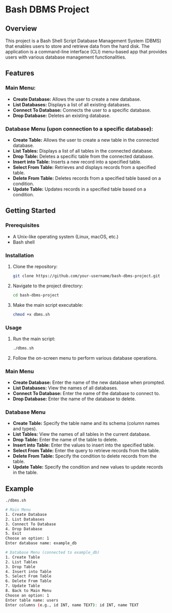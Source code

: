 # Bash DBMS Project

## Overview

This project is a Bash Shell Script Database Management System (DBMS) that enables users to store and retrieve data from the hard disk. The application is a command-line interface (CLI) menu-based app that provides users with various database management functionalities.

## Features

### Main Menu:
- **Create Database:** Allows the user to create a new database.
- **List Databases:** Displays a list of all existing databases.
- **Connect To Database:** Connects the user to a specific database.
- **Drop Database:** Deletes an existing database.

### Database Menu (upon connection to a specific database):
- **Create Table:** Allows the user to create a new table in the connected database.
- **List Tables:** Displays a list of all tables in the connected database.
- **Drop Table:** Deletes a specific table from the connected database.
- **Insert into Table:** Inserts a new record into a specified table.
- **Select From Table:** Retrieves and displays records from a specified table.
- **Delete From Table:** Deletes records from a specified table based on a condition.
- **Update Table:** Updates records in a specified table based on a condition.

## Getting Started

### Prerequisites

- A Unix-like operating system (Linux, macOS, etc.)
- Bash shell

### Installation

1. Clone the repository:
    ```bash
    git clone https://github.com/your-username/bash-dbms-project.git
    ```
2. Navigate to the project directory:
    ```bash
    cd bash-dbms-project
    ```
3. Make the main script executable:
    ```bash
    chmod +x dbms.sh
    ```

### Usage

1. Run the main script:
    ```bash
    ./dbms.sh
    ```
2. Follow the on-screen menu to perform various database operations.

### Main Menu

- **Create Database:** Enter the name of the new database when prompted.
- **List Databases:** View the names of all databases.
- **Connect To Database:** Enter the name of the database to connect to.
- **Drop Database:** Enter the name of the database to delete.

### Database Menu

- **Create Table:** Specify the table name and its schema (column names and types).
- **List Tables:** View the names of all tables in the current database.
- **Drop Table:** Enter the name of the table to delete.
- **Insert into Table:** Enter the values to insert into the specified table.
- **Select From Table:** Enter the query to retrieve records from the table.
- **Delete From Table:** Specify the condition to delete records from the table.
- **Update Table:** Specify the condition and new values to update records in the table.

## Example

```bash
./dbms.sh

# Main Menu
1. Create Database
2. List Databases
3. Connect To Database
4. Drop Database
5. Exit
Choose an option: 1
Enter database name: example_db

# Database Menu (connected to example_db)
1. Create Table
2. List Tables
3. Drop Table
4. Insert into Table
5. Select From Table
6. Delete From Table
7. Update Table
8. Back to Main Menu
Choose an option: 1
Enter table name: users
Enter columns (e.g., id INT, name TEXT): id INT, name TEXT
